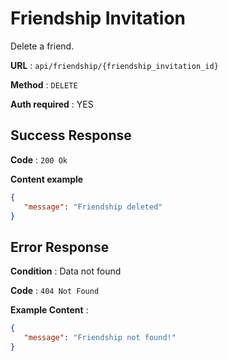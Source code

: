 # Friendship Invitation

Delete a friend.

**URL** : `api/friendship/{friendship_invitation_id}`

**Method** : `DELETE`

**Auth required** : YES

## Success Response

**Code** : `200 Ok`

**Content example**

```json
{
   "message": "Friendship deleted"
}
```

## Error Response
**Condition** : Data not found

**Code** : `404 Not Found`

**Example Content** :

```json
{
   "message": "Friendship not found!"
}
```

